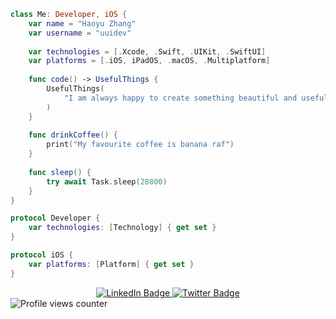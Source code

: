```swift
class Me: Developer, iOS {
    var name = "Haoyu Zhang"
    var username = "uuidev"
    
    var technologies = [.Xcode, .Swift, .UIKit, .SwiftUI]
    var platforms = [.iOS, iPadOS, .macOS, .Multiplatform]
    
    func code() -> UsefulThings {
        UsefulThings(
            "I am always happy to create something beautiful and useful!"
        )
    }
    
    func drinkCoffee() {
        print("My favourite coffee is banana raf")
    }
    
    func sleep() {
        try await Task.sleep(28800)
    }
}

protocol Developer {
    var technologies: [Technology] { get set }
}

protocol iOS {
    var platforms: [Platform] { get set }
}
```
<div id="badges" align="center">
  <a href="your-linkedin-URL">
    <img src="https://img.shields.io/badge/LinkedIn-blue?style=for-the-badge&logo=linkedin&logoColor=white" alt="LinkedIn Badge"/>
  </a>
  <a href="your-twitter-URL">
    <img src="https://img.shields.io/badge/Twitter-blue?style=for-the-badge&logo=twitter&logoColor=white" alt="Twitter Badge"/>
  </a>
</div>

<img src="https://komarev.com/ghpvc/?username=uuidev&style=flat-square&color=blue" alt="Profile views counter"/>
